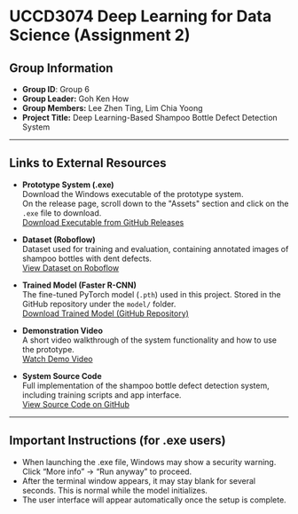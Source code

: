 # UCCD3074 Deep Learning for Data Science (Assignment 2)

## Group Information

- **Group ID**: Group 6  
- **Group Leader:** Goh Ken How  
- **Group Members:** Lee Zhen Ting, Lim Chia Yoong  
- **Project Title:** Deep Learning-Based Shampoo Bottle Defect Detection System  

---

## Links to External Resources

- **Prototype System (.exe)**  
  Download the Windows executable of the prototype system.  
  On the release page, scroll down to the "Assets" section and click on the `.exe` file to download.  
  [Download Executable from GitHub Releases](https://github.com/CrazyyyKen/UCCD3074-Deep-Learning-for-Data-Science/releases/tag/v1.0.0-alpha)

- **Dataset (Roboflow)**  
  Dataset used for training and evaluation, containing annotated images of shampoo bottles with dent defects.  
  [View Dataset on Roboflow](https://universe.roboflow.com/dent-ydn9e/defect-detection-rhju6/dataset/6)

- **Trained Model (Faster R-CNN)**  
  The fine-tuned PyTorch model (`.pth`) used in this project. Stored in the GitHub repository under the `model/` folder.  
  [Download Trained Model (GitHub Repository)](https://github.com/CrazyyyKen/UCCD3074-Deep-Learning-for-Data-Science/tree/main/backend/model)

- **Demonstration Video**  
  A short video walkthrough of the system functionality and how to use the prototype.  
  [Watch Demo Video](https://youtu.be/PoCuK6v4ygI)

- **System Source Code**  
  Full implementation of the shampoo bottle defect detection system, including training scripts and app interface.  
  [View Source Code on GitHub](https://github.com/CrazyyyKen/UCCD3074-Deep-Learning-for-Data-Science)

---

## Important Instructions (for .exe users)
- When launching the .exe file, Windows may show a security warning. Click “More info” → “Run anyway” to proceed.
- After the terminal window appears, it may stay blank for several seconds. This is normal while the model initializes.
- The user interface will appear automatically once the setup is complete.
